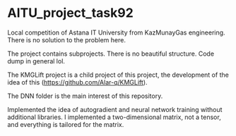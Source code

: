 # AITU_project_task92
Local competition of Astana IT University from KazMunayGas engineering.
There is no solution to the problem here.

The project contains subprojects. There is no beautiful structure. Code dump in general lol. 

The KMGLift project is a child project of this project, the development of the idea of this
(https://github.com/Alar-q/KMGLift).

The DNN folder is the main interest of this repository.

Implemented the idea of autogradient and neural network training without additional libraries. I implemented a two-dimensional matrix, not a tensor, and everything is tailored for the matrix.
